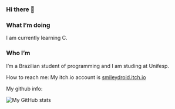 ### Hi there 👋

### What I’m doing
I am currently learning C.

### Who I’m
I’m a Brazilian student of programming and I am studing at Unifesp. 

How to reach me: My itch.io account is [smileydroid.itch.io](https://smileydroid.itch.io)

My github info:

![My GitHub stats](https://github-readme-stats.vercel.app/api?username=TheSmileyDroid)

<!--
**TheSmileyDroid/TheSmileyDroid** is a ✨ _special_ ✨ repository because its `README.md` (this file) appears on your GitHub profile.


